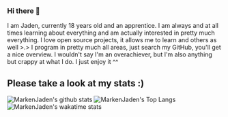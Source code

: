 ### Hi there 👋
I am Jaden, currently 18 years old and an apprentice. I am always and at all times learning about everything and am actually interested in pretty much everything. I love open source projects, it allows me to learn and others as well >.>
I program in pretty much all areas, just search my GitHub, you'll get a nice overview.
I wouldn't say I'm an overachiever, but I'm also anything but crappy at what I do. I just enjoy it ^^

## Please take a look at my stats :)
![MarkenJaden's github stats](https://github-readme-stats.vercel.app/api?username=MarkenJaden&count_private=true&show_icons=true)
![MarkenJaden's Top Langs](https://github-readme-stats.vercel.app/api/top-langs/?username=MarkenJaden)
![MarkenJaden's wakatime stats](https://github-readme-stats.vercel.app/api/wakatime?username=MarkenJaden)

<!--
**MarkenJaden/MarkenJaden** is a ✨ _special_ ✨ repository because its `README.md` (this file) appears on your GitHub profile.

Here are some ideas to get you started:

- 🔭 I’m currently working on ...
- 🌱 I’m currently learning ...
- 👯 I’m looking to collaborate on ...
- 🤔 I’m looking for help with ...
- 💬 Ask me about ...
- 📫 How to reach me: ...
- 😄 Pronouns: ...
- ⚡ Fun fact: ...
-->
